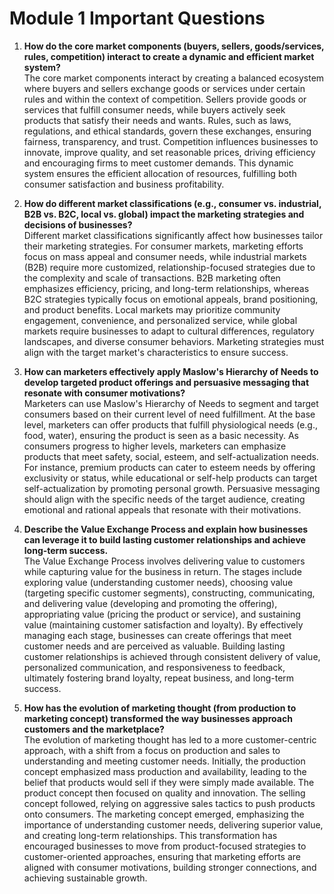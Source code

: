 # Module 1 Important Questions

1. **How do the core market components (buyers, sellers, goods/services, rules, competition) interact to create a dynamic and efficient market system?**  
   The core market components interact by creating a balanced ecosystem where buyers and sellers exchange goods or services under certain rules and within the context of competition. Sellers provide goods or services that fulfill consumer needs, while buyers actively seek products that satisfy their needs and wants. Rules, such as laws, regulations, and ethical standards, govern these exchanges, ensuring fairness, transparency, and trust. Competition influences businesses to innovate, improve quality, and set reasonable prices, driving efficiency and encouraging firms to meet customer demands. This dynamic system ensures the efficient allocation of resources, fulfilling both consumer satisfaction and business profitability.

2. **How do different market classifications (e.g., consumer vs. industrial, B2B vs. B2C, local vs. global) impact the marketing strategies and decisions of businesses?**  
   Different market classifications significantly affect how businesses tailor their marketing strategies. For consumer markets, marketing efforts focus on mass appeal and consumer needs, while industrial markets (B2B) require more customized, relationship-focused strategies due to the complexity and scale of transactions. B2B marketing often emphasizes efficiency, pricing, and long-term relationships, whereas B2C strategies typically focus on emotional appeals, brand positioning, and product benefits. Local markets may prioritize community engagement, convenience, and personalized service, while global markets require businesses to adapt to cultural differences, regulatory landscapes, and diverse consumer behaviors. Marketing strategies must align with the target market's characteristics to ensure success.

3. **How can marketers effectively apply Maslow's Hierarchy of Needs to develop targeted product offerings and persuasive messaging that resonate with consumer motivations?**  
   Marketers can use Maslow's Hierarchy of Needs to segment and target consumers based on their current level of need fulfillment. At the base level, marketers can offer products that fulfill physiological needs (e.g., food, water), ensuring the product is seen as a basic necessity. As consumers progress to higher levels, marketers can emphasize products that meet safety, social, esteem, and self-actualization needs. For instance, premium products can cater to esteem needs by offering exclusivity or status, while educational or self-help products can target self-actualization by promoting personal growth. Persuasive messaging should align with the specific needs of the target audience, creating emotional and rational appeals that resonate with their motivations.

4. **Describe the Value Exchange Process and explain how businesses can leverage it to build lasting customer relationships and achieve long-term success.**  
   The Value Exchange Process involves delivering value to customers while capturing value for the business in return. The stages include exploring value (understanding customer needs), choosing value (targeting specific customer segments), constructing, communicating, and delivering value (developing and promoting the offering), appropriating value (pricing the product or service), and sustaining value (maintaining customer satisfaction and loyalty). By effectively managing each stage, businesses can create offerings that meet customer needs and are perceived as valuable. Building lasting customer relationships is achieved through consistent delivery of value, personalized communication, and responsiveness to feedback, ultimately fostering brand loyalty, repeat business, and long-term success.

5. **How has the evolution of marketing thought (from production to marketing concept) transformed the way businesses approach customers and the marketplace?**  
   The evolution of marketing thought has led to a more customer-centric approach, with a shift from a focus on production and sales to understanding and meeting customer needs. Initially, the production concept emphasized mass production and availability, leading to the belief that products would sell if they were simply made available. The product concept then focused on quality and innovation. The selling concept followed, relying on aggressive sales tactics to push products onto consumers. The marketing concept emerged, emphasizing the importance of understanding customer needs, delivering superior value, and creating long-term relationships. This transformation has encouraged businesses to move from product-focused strategies to customer-oriented approaches, ensuring that marketing efforts are aligned with consumer motivations, building stronger connections, and achieving sustainable growth.
